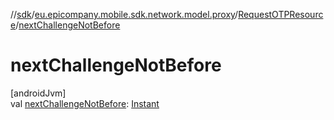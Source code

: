 //[sdk](../../../index.md)/[eu.epicompany.mobile.sdk.network.model.proxy](../index.md)/[RequestOTPResource](index.md)/[nextChallengeNotBefore](next-challenge-not-before.md)

# nextChallengeNotBefore

[androidJvm]\
val [nextChallengeNotBefore](next-challenge-not-before.md): [Instant](https://developer.android.com/reference/kotlin/java/time/Instant.html)
